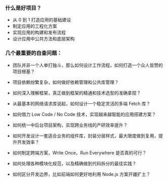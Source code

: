 ### 什么是好项目？
* 从 0 到 1 打造应用的基础建设
* 制定应用的工程化方案
* 实现应用的构建和发布流程 
* 设计应用中公共方法和底层架构

### 几个最重要的自查问题：

* 团队并非一个人单打独斗，那么如何设计工作流程，如何打造一个众人皆赞的项目根基？

* 项目依赖纷繁复杂，如何做好依赖管理和公共库管理？

* 如何深入理解框架，真正做到框架的精通和技术选型的准确拿捏？

* 从最基本的网络请求库说起，如何设计一个稳定灵活的多端 Fetch 库？

* 如何借力 Low Code / No Code 技术，实现越来越智能的应用搭建方案？

* 如何统一中后台项目架构，实现跨业务线的产研效率提升？

* 如何开发设计一套适合业务的组件库，封装分层样式，最大限度做到复用，提升开发效率？

* 如何制定跨端方案，Write Once，Run Everywhere 是否真的可行？

* 如何处理各种模块化规范，以及精确做到代码拆分的最佳实践？

* 如何区分开发边界，比如前端如何更好地利用 Node.js 方案开疆扩土？